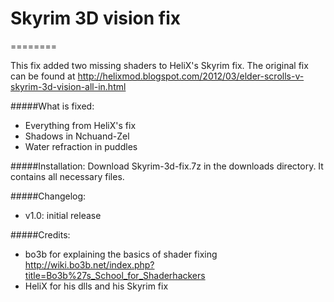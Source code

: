# Skyrim 3D vision fix
========

This fix added two missing shaders to HeliX's Skyrim fix.
The original fix can be found at http://helixmod.blogspot.com/2012/03/elder-scrolls-v-skyrim-3d-vision-all-in.html

#####What is fixed:
- Everything from HeliX's fix
- Shadows in Nchuand-Zel
- Water refraction in puddles

#####Installation:
Download Skyrim-3d-fix.7z in the downloads directory. It contains all necessary files.

#####Changelog:
- v1.0: initial release

#####Credits:
- bo3b for explaining the basics of shader fixing
  http://wiki.bo3b.net/index.php?title=Bo3b%27s_School_for_Shaderhackers
- HeliX for his dlls and his Skyrim fix
